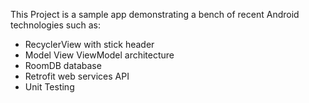 This Project is a sample app demonstrating a bench of recent Android technologies such as:
- RecyclerView with stick header
- Model View ViewModel architecture
- RoomDB database
- Retrofit web services API 
- Unit Testing
